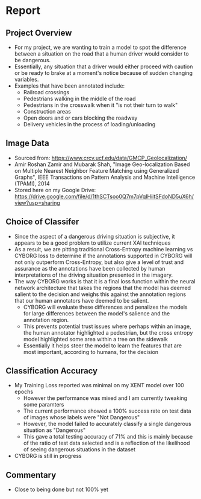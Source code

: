 # Report

## Project Overview
  - For my project, we are wanting to train a model to spot the difference between a situation on the road that a human driver would consider to be dangerous.
  - Essentially, any situation that a driver would either proceed with caution or be ready to brake at a moment's notice because of sudden changing variables.
  - Examples that have been annotated include:
    - Railroad crossings
    - Pedestrians walking in the middle of the road
    - Pedestrians in the crosswalk when it "is not their turn to walk"
    - Construction areas
    - Open doors and or cars blocking the roadway
    - Delivery vehicles in the process of loading/unloading

## Image Data
  - Sourced from: https://www.crcv.ucf.edu/data/GMCP_Geolocalization/
  - Amir Roshan Zamir and Mubarak Shah, "Image Geo-localization Based on Multiple Nearest Neighbor Feature Matching using Generalized Graphs", IEEE Transactions on Pattern Analysis and Machine Intelligence (TPAMI), 2014
  - Stored here on my Google Drive: https://drive.google.com/file/d/1thSCTsoo0Q7m7pVqIHiitSFdoND5uX6h/view?usp=sharing

## Choice of Classifer
  - Since the aspect of a dangerous driving situation is subjective, it appears to be a good problem to utilize current XAI techniques
  - As a result, we are pitting traditional Cross-Entropy machine learning vs CYBORG loss to determine if the annotations supported in CYBORG will not only outperform Cross-Entropy, but also give a level of trust and assurance as the annotations have been collected by human interpretations of the driving situation presented in the imagery.
  - The way CYBORG works is that it is a final loss function within the neural network architecture that takes the regions that the model has deemed salient to the decision and weighs this against the annotation regions that our human annotators have deemed to be salient.
    - CYBORG will evaluate these differences and penalizes the models for large differences between the model's salience and the annotation region.
    - This prevents potential trust issues where perhaps within an image, the human annotator highlighted a pedestrian, but the cross entropy model highlighted some area within a tree on the sidewalk
    - Essentially it helps steer the model to learn the features that are most important, according to humans, for the decision

## Classification Accuracy
  - My Training Loss reported was minimal on my XENT model over 100 epochs
    - However the performance was mixed and I am currently tweaking some paramters
    - The current performance showed a 100% success rate on test data of images whose labels were "Not Dangerous"
    - However, the model failed to accurately classify a single dangerous situation as "Dangerous"
    - This gave a total testing accuracy of 71% and this is mainly because of the ratio of test data selected and is a reflection of the likelihood of seeing dangerous situations in the dataset
  - CYBORG is still in progress

## Commentary
  - Close to being done but not 100% yet
